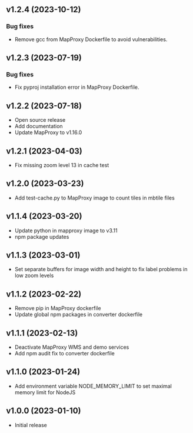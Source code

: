 ## v1.2.4 (2023-10-12)

### Bug fixes
* Remove gcc from MapProxy Dockerfile to avoid vulnerabilities.

## v1.2.3 (2023-07-19)

### Bug fixes
* Fix pyproj installation error in MapProxy Dockerfile.

## v1.2.2 (2023-07-18)

* Open source release
* Add documentation
* Update MapProxy to v1.16.0

## v1.2.1 (2023-04-03)

* Fix missing zoom level 13 in cache test

## v1.2.0 (2023-03-23)

* Add test-cache.py to MapProxy image to count tiles in mbtile files

## v1.1.4 (2023-03-20)

* Update python in mapproxy image to v3.11
* npm package updates

## v1.1.3 (2023-03-01)

* Set separate buffers for image width and height to fix label problems in low zoom levels

## v1.1.2 (2023-02-22)

* Remove pip in MapProxy dockerfile
* Update global npm packages in converter dockerfile

## v1.1.1 (2023-02-13)

* Deactivate MapProxy WMS and demo services
* Add npm audit fix to converter dockerfile

## v1.1.0 (2023-01-24)

* Add environment variable NODE_MEMORY_LIMIT to set maximal memory limit for NodeJS 

## v1.0.0 (2023-01-10)

* Initial release
